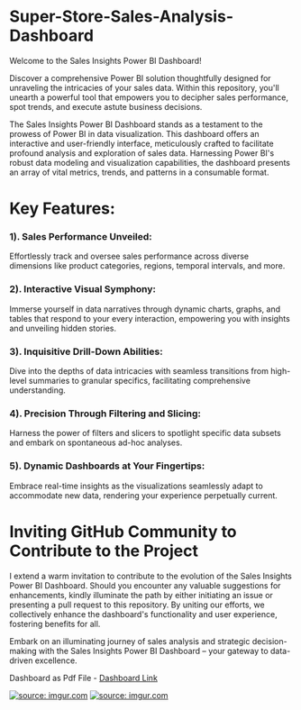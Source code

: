 # Super-Store-Sales-Analysis-Dashboard

Welcome to the Sales Insights Power BI Dashboard!

Discover a comprehensive Power BI solution thoughtfully designed for unraveling the intricacies of your sales data. Within this repository, you'll unearth a powerful tool that empowers you to decipher sales performance, spot trends, and execute astute business decisions.

The Sales Insights Power BI Dashboard stands as a testament to the prowess of Power BI in data visualization. This dashboard offers an interactive and user-friendly interface, meticulously crafted to facilitate profound analysis and exploration of sales data. Harnessing Power BI's robust data modeling and visualization capabilities, the dashboard presents an array of vital metrics, trends, and patterns in a consumable format.

# Key Features:

### 1). Sales Performance Unveiled:
Effortlessly track and oversee sales performance across diverse dimensions like product categories, regions, temporal intervals, and more.

### 2). Interactive Visual Symphony:
Immerse yourself in data narratives through dynamic charts, graphs, and tables that respond to your every interaction, empowering you with insights and unveiling hidden stories.

### 3). Inquisitive Drill-Down Abilities:
Dive into the depths of data intricacies with seamless transitions from high-level summaries to granular specifics, facilitating comprehensive understanding.

### 4). Precision Through Filtering and Slicing:
Harness the power of filters and slicers to spotlight specific data subsets and embark on spontaneous ad-hoc analyses.

### 5). Dynamic Dashboards at Your Fingertips:
Embrace real-time insights as the visualizations seamlessly adapt to accommodate new data, rendering your experience perpetually current.

# Inviting GitHub Community to Contribute to the Project
I extend a warm invitation to contribute to the evolution of the Sales Insights Power BI Dashboard. Should you encounter any valuable suggestions for enhancements, kindly illuminate the path by either initiating an issue or presenting a pull request to this repository. By uniting our efforts, we collectively enhance the dashboard's functionality and user experience, fostering benefits for all.

Embark on an illuminating journey of sales analysis and strategic decision-making with the Sales Insights Power BI Dashboard – your gateway to data-driven excellence.

Dashboard as Pdf File - [Dashboard Link](https://drive.google.com/file/d/1yeMUIlhO8MoojxX1IRmtlDx5uvU9yZaJ/view?usp=sharing)

<a href="https://imgur.com/hzIKgmN"><img src="https://i.imgur.com/hzIKgmN.png" title="source: imgur.com" /></a>
<a href="https://imgur.com/cpJIeT7"><img src="https://i.imgur.com/cpJIeT7.png" title="source: imgur.com" /></a>
